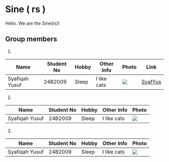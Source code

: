 # Sine ( rs ) 
Hello. We are the Sine(rs)!

## Group members
1.
Name | Student No | Hobby | Other Info | Photo | Link
--- | --- | --- | --- | --- | ---
Syafiqah Yusuf | 24B2009 | Sleep | I like cats | ![](https://uploads.dailydot.com/2018/10/olli-the-polite-cat.jpg?auto=compress&fm=pjpg) | [SyafYus](https://github.com/SyafYus)

2.
Name | Student No | Hobby | Other Info | Photo
--- | --- | --- | --- | --- 
Syafiqah Yusuf | 24B2009 | Sleep | I like cats | ![](https://uploads.dailydot.com/2018/10/olli-the-polite-cat.jpg?auto=compress&fm=pjpg)

3.
Name | Student No | Hobby | Other Info | Photo
--- | --- | --- | --- | --- 
Syafiqah Yusuf | 24B2009 | Sleep | I like cats | ![](https://uploads.dailydot.com/2018/10/olli-the-polite-cat.jpg?auto=compress&fm=pjpg)

